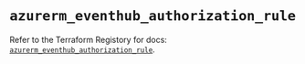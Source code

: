 # `azurerm_eventhub_authorization_rule`

Refer to the Terraform Registory for docs: [`azurerm_eventhub_authorization_rule`](https://registry.terraform.io/providers/hashicorp/azurerm/3.62.1/docs/resources/eventhub_authorization_rule).
